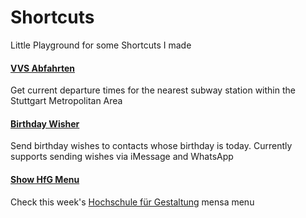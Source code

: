 # Shortcuts
Little Playground for some Shortcuts I made

#### [VVS Abfahrten](https://github.com/Sam0711er/Shortcuts/blob/master/VVS%20Abfahrten.shortcut)
Get current departure times for the nearest subway station within the Stuttgart Metropolitan Area

#### [Birthday Wisher](https://github.com/Sam0711er/Shortcuts/blob/master/Birthday%20Wisher.shortcut)
Send birthday wishes to contacts whose birthday is today. Currently supports sending wishes via iMessage and WhatsApp

#### [Show HfG Menu](https://github.com/Sam0711er/Shortcuts/blob/master/Show%20HfG%20Menu.shortcut)
Check this week's [Hochschule für Gestaltung](https://github.com/hfg-gmuend) mensa menu
